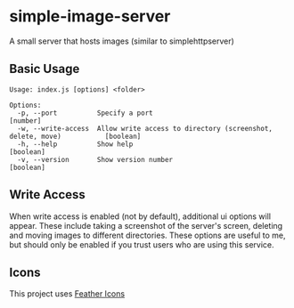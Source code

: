 # simple-image-server

A small server that hosts images (similar to simplehttpserver)

## Basic Usage

```text
Usage: index.js [options] <folder>

Options:
  -p, --port          Specify a port                                                        [number]
  -w, --write-access  Allow write access to directory (screenshot, delete, move)           [boolean]
  -h, --help          Show help                                                            [boolean]
  -v, --version       Show version number                                                  [boolean]
```

## Write Access

When write access is enabled (not by default), additional ui options will appear. These include taking a screenshot of the server's screen,
deleting and moving images to different directories. These options are useful to me, but should only be enabled if you trust users who
are using this service.

## Icons

This project uses [Feather Icons](https://feathericons.com/)
